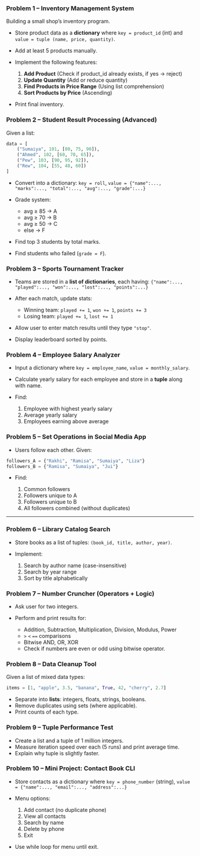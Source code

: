 
### **Problem 1 – Inventory Management System**

Building a small shop’s inventory program.

* Store product data as a **dictionary** where `key = product_id` (int) and `value = tuple (name, price, quantity)`.
* Add at least 5 products manually.
* Implement the following features:

  1. **Add Product** (Check if product\_id already exists, if yes → reject)
  2. **Update Quantity** (Add or reduce quantity)
  3. **Find Products in Price Range** (Using list comprehension)
  4. **Sort Products by Price** (Ascending)
* Print final inventory.


### **Problem 2 – Student Result Processing (Advanced)**

Given a list:

```python
data = [
    ("Sumaiya", 101, [80, 75, 90]),
    ("Ahmed", 102, [60, 70, 65]),
    ("Pew", 103, [90, 95, 92]),
    ("Rew", 104, [55, 48, 60])
]
```

* Convert into a dictionary:
  `key = roll`, `value = {"name":..., "marks":..., "total":..., "avg":..., "grade":...}`
* Grade system:

  * avg ≥ 85 → A
  * avg ≥ 70 → B
  * avg ≥ 50 → C
  * else → F
* Find top 3 students by total marks.
* Find students who failed (`grade = F`).


### **Problem 3 – Sports Tournament Tracker**

* Teams are stored in a **list of dictionaries**, each having: `{"name":..., "played":..., "won":..., "lost":..., "points":...}`
* After each match, update stats:

  * Winning team: `played += 1`, `won += 1`, `points += 3`
  * Losing team: `played += 1`, `lost += 1`
* Allow user to enter match results until they type `"stop"`.
* Display leaderboard sorted by points.


### **Problem 4 – Employee Salary Analyzer**

* Input a dictionary where `key = employee_name`, `value = monthly_salary`.
* Calculate yearly salary for each employee and store in a **tuple** along with name.
* Find:

  1. Employee with highest yearly salary
  2. Average yearly salary
  3. Employees earning above average


### **Problem 5 – Set Operations in Social Media App**

* Users follow each other. Given:

```python
followers_A = {"Rakhi", "Ramisa", "Sumaiya", "Liza"}
followers_B = {"Ramisa", "Sumaiya", "Jui"}
```

* Find:

  1. Common followers
  2. Followers unique to A
  3. Followers unique to B
  4. All followers combined (without duplicates)


---

### **Problem 6 – Library Catalog Search**

* Store books as a list of tuples: `(book_id, title, author, year)`.
* Implement:

  1. Search by author name (case-insensitive)
  2. Search by year range
  3. Sort by title alphabetically



### **Problem 7 – Number Cruncher (Operators + Logic)**

* Ask user for two integers.
* Perform and print results for:

  * Addition, Subtraction, Multiplication, Division, Modulus, Power
  * `>` `<` `==` comparisons
  * Bitwise AND, OR, XOR
  * Check if numbers are even or odd using bitwise operator.


### **Problem 8 – Data Cleanup Tool**

Given a list of mixed data types:

```python
items = [1, "apple", 3.5, "banana", True, 42, "cherry", 2.7]
```

* Separate into **lists**: integers, floats, strings, booleans.
* Remove duplicates using sets (where applicable).
* Print counts of each type.


### **Problem 9 – Tuple Performance Test**

* Create a list and a tuple of 1 million integers.
* Measure iteration speed over each (5 runs) and print average time.
* Explain why tuple is slightly faster.


### **Problem 10 – Mini Project: Contact Book CLI**

* Store contacts as a dictionary where `key = phone_number` (string), `value = {"name":..., "email":..., "address":...}`
* Menu options:

  1. Add contact (no duplicate phone)
  2. View all contacts
  3. Search by name
  4. Delete by phone
  5. Exit
* Use while loop for menu until exit.



